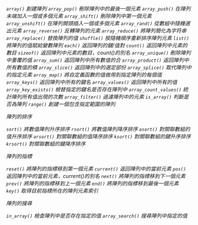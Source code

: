 *`array()` 創建陣列*
*`array_pop()` 刪除陣列中的最後一個元素*
*`array_push()` 在陣列未端加入一個或多個元素*
*`array_shift()` 刪除陣列中第一個元素*
*`array_unshift()` 在陣列開頭插入一個或多個元素*
*`array_rand()`  從數組中隨機選出元素*
*`array_reverse()` 反轉陣列的元素*
*`array_reduce()` 將陣列簡化為字符串*
*`array_replace()` 替換陣列的值*
*`shuffle()` 按隨機順序重新排序陣列元素*
*`list()` 將陣列的值賦給變數陣列*
*`each()` 返回陣列的鍵/值對*
*`count()` 返回陣列中元素的數目*
*`sizeof()` 返回陣列中元素的數目，count()的別名*
*`array_unique()`	刪除陣列中重覆的值*
*`array_sum()` 返回陣列中所有數值的合*
*`array_product()` 返回陣列中所有數值的積*
*`array_slice()` 返回陣列中的選定部份*
*`array_splice()` 取代陣列中的指定元素*
*`array_map()` 將自定義函數的值做用到指定陣列的每個值*
*`array_keys()` 返回陣列中所有的鍵名*
*`array_values()` 返回陣列中所有的值*
*`array_key_exists()` 檢替指定的鍵名是否存在陣列中*
*`array_count_values()` 統計陣列所有值出現的次數*
*`array_filter()` 過濾陣列中的元素*
*`is_array()` 判斷是否為陣列*
*`range()` 創建一個包含指定範圍的陣列*

*陣列的排序*

*`sort()` 將數值陣列升序排序*
*`rsort()` 將數值陣列降序排序*
*`asort()` 對關聯數組的值升序排序*
*`arsort()` 對關聯數組的值降序排序*
*`ksort()` 對關聯數組的鍵升序排序*
*`krsort()` 對關聯數組的鍵降序排序*

*陣列的指標*

*`reset()` 將陣列的指標移到第一個元素*
*`current()` 返回陣列中的當前元素*
*`pos()` 返回陣列中的當前元素，current()的別名*
*`next()` 將陣列的指標移到下一個元素*
*`prev()` 將陣列的指標移到上一個元素*
*`end()` 將陣列的指標移到最後一個元素*
*`key()` 取得目前指標所在的陣列元素索引*

*陣列的搜尋*

*`in_array()` 檢查陣列中是否存在指定的值*
*`array_search()` 搜尋陣列中指定的值*